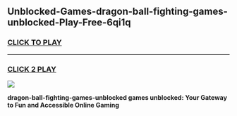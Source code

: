
## Unblocked-Games-dragon-ball-fighting-games-unblocked-Play-Free-6qi1q
<h3>
<a href="https://premium76.site?title=dragon-ball-fighting-games-unblocked&ref=22A">CLICK TO PLAY</a></h3>
<hr>

<h3>
<a href="https://premium76.site?title=dragon-ball-fighting-games-unblocked&ref=22A">CLICK 2 PLAY</a>
  
</h3>

<a href="https://premium76.site?title=dragon-ball-fighting-games-unblocked&ref=22A"><img src="https://clearcache.store/games.png"></a>


**dragon-ball-fighting-games-unblocked games unblocked: Your Gateway to Fun and Accessible Online Gaming**
